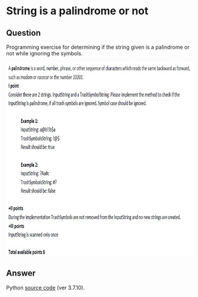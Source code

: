 # String is a palindrome or not

## Question

Programming exercise for determining if the string given is a palindrome or not while ignoring the symbols.

<p align = "center">
  <img src = "https://raw.githubusercontent.com/hafiz-kamilin/exercise_determinePalindrome/main/source/question.jpg" width = "830" height = "525"/>
</p>

## Answer

Python [source code](https://github.com/hafiz-kamilin/exercise_determinePalindrome/blob/main/q2_palindrome.py) (ver 3.7.10).

